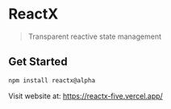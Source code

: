 # ReactX

> Transparent reactive state management

## Get Started

```sh
npm install reactx@alpha
```

Visit website at: https://reactx-five.vercel.app/
